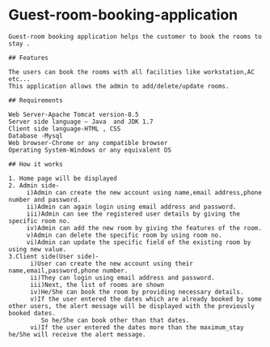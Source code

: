 # Guest-room-booking-application

    Guest-room booking application helps the customer to book the rooms to stay .
    
    ## Features
    
    The users can book the rooms with all facilities like workstation,AC etc...
    This application allows the admin to add/delete/update rooms.
    
    ## Requirements
    
    Web Server-Apache Tomcat version-8.5
    Server side language – Java  and JDK 1.7
    Client side language-HTML , CSS
    Database -Mysql
    Web browser-Chrome or any compatible browser
    Operating System-Windows or any equivalent OS
    
    ## How it works
    
    1. Home page will be displayed
    2. Admin side-
         i)Admin can create the new account using name,email address,phone number and password.
         ii)Admin can again login using email address and password.
         iii)Admin can see the registered user details by giving the specific room no.
         iv)Admin can add the new room by giving the features of the room.
         v)Admin can delete the specific room by using room no.
         vi)Admin can update the specific field of the existing room by using new value.
    3.Client side(User side)-
          i)User can create the new account using their name,email,password,phone number.
          ii)They can login using email address and password.
          iii)Next, the list of rooms are shown
          iv)He/She can book the room by providing necessary details.
          v)If the user entered the dates which are already booked by some other users, the alert message will be displayed with the previously booked dates.
             So he/She can book other than that dates.
          vi)If the user entered the dates more than the maximum_stay he/She will receive the alert message.
          
         
        

    
